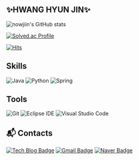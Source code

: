 ## ✨HWANG HYUN JIN✨

![nowjiin's GitHub stats](https://github-readme-stats.vercel.app/api?username=nowjiin&?theme=tokyonight_icons=true)

[![Solved.ac Profile](http://mazassumnida.wtf/api/v2/generate_badge?boj=rkskekfkakqjqtk117)](https://solved.ac/rkskekfkakqjqtk117/)

[![Hits](https://hits.seeyoufarm.com/api/count/incr/badge.svg?url=https%3A%2F%2Fgithub.com%2Fnowjiin&count_bg=%23005DBE&title_bg=%23000EB2&icon=&icon_color=%23E7E7E7&title=hits&edge_flat=false)](https://hits.seeyoufarm.com)

## Skills
![Java](https://img.shields.io/badge/Java-007396.svg?&style=for-the-badge&logo=Java&logoColor=white)
![Python](https://img.shields.io/badge/Python-3776AB.svg?&style=for-the-badge&logo=Python&logoColor=white)
![Spring](https://img.shields.io/badge/Spring-6DB33F.svg?&style=for-the-badge&logo=Spring&logoColor=white)

## Tools
![Git](https://img.shields.io/badge/Git-F05032.svg?&style=for-the-badge&logo=Git&logoColor=white)
![Eclipse IDE](https://img.shields.io/badge/Eclipse%20IDE-2C2255.svg?&style=for-the-badge&logo=Eclipse%20IDE&logoColor=white)
![Visual Studio Code](https://img.shields.io/badge/Visual%20Studio%20Code-007ACC.svg?&style=for-the-badge&logo=Visual%20Studio%20Code&logoColor=white)

## :mailbox_with_mail: Contacts
[![Tech Blog Badge](http://img.shields.io/badge/-Tech%20blog-black?style=flat-square&logo=github&link=https://solid-coding.tistory.com/)](https://solid-coding.tistory.com/)
[![Gmail Badge](https://img.shields.io/badge/Gmail-d14836?style=flat-square&logo=Gmail&logoColor=white&link=mailto:hwanghyunjin117@gmail.com)](mailto:hwanghyunjin117@gmail.com)
[![Naver Badge](https://img.shields.io/badge/Naver-03C75A?style=flat-square&logo=Naver&logoColor=white&link=mailto:hyunjin117@naver.com)](mailto:hyunjin117@naver.com)
